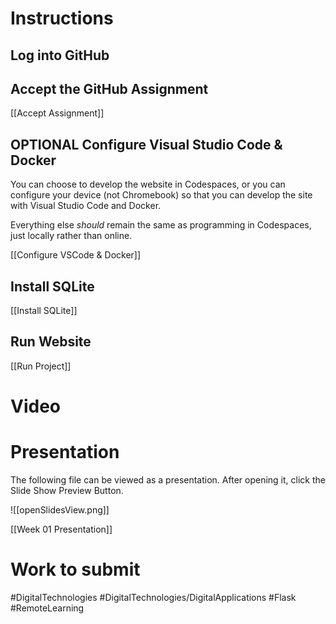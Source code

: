 # Instructions

## Log into GitHub

## Accept the GitHub Assignment
[[Accept Assignment]]

## OPTIONAL Configure Visual Studio Code & Docker
You can choose to develop the website in Codespaces, or you can configure your device (not Chromebook) so that you can develop the site with Visual Studio Code and Docker. 

Everything else *should* remain the same as programming in Codespaces, just locally rather than online.

[[Configure VSCode & Docker]]

## Install SQLite
[[Install SQLite]]

## Run Website
[[Run Project]]

# Video

# Presentation

The following file can be viewed as a presentation. After opening it, click the Slide Show Preview Button.

![[openSlidesView.png]]

[[Week 01 Presentation]]


# Work to submit

#DigitalTechnologies #DigitalTechnologies/DigitalApplications #Flask #RemoteLearning

